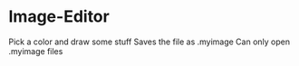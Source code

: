 # Image-Editor
Pick a color and draw some stuff
Saves the file as .myimage
Can only open .myimage files
